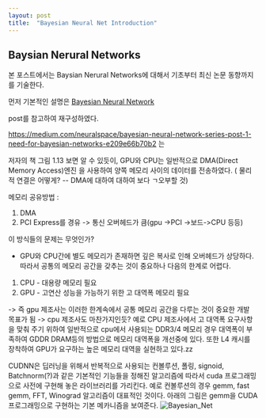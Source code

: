 ```yaml
---
layout: post
title:  "Bayesian Neural Net Introduction"
---
```

 Baysian Nerural Networks
---

본 포스트에서는 Baysian Nerural Networks에 대해서 기초부터 최신 논문 동향까지를 기술한다.

먼저 기본적인 설명은 [Bayesian Neural Network](https://medium.com/neuralspace/bayesian-neural-network-series-post-1-need-for-bayesian-networks-e209e66b70b2)


 post를 참고하여 재구성하였다.

https://medium.com/neuralspace/bayesian-neural-network-series-post-1-need-for-bayesian-networks-e209e66b70b2 는 






 
저자의 책  그림 1.13 보면 알 수 있듯이, GPU와 CPU는 일반적으로 DMA(Direct Memory Access)엔진 을 
사용하여  양쪽 메모리 사이의  데이터를 전송하였다. ( 물리적 연결은 어떻게? -- DMA에 대하여 대하여 보다 ㄱ오부할 것)

메모리 공유방법 :
1) DMA
2) PCI Express를 경유 -> 통신 오버헤드가 큼(gpu ->PCI ->보드->CPU 등등)

이 방식들의 문제는 무엇인가?
- GPU와 CPU간에 별도 메모리가 존재하면 깊은 복사로 인해 오버헤드가 상당하다. 따라서 공통의 메모리 공간을 갖추는 것이 중요하나 
다음의 한계로 어렵다.

1) CPU - 대용량 메모리 필요
2) GPU - 고연산 성능을 가능하기 위한 고 대역폭 메모리 필요

-> 즉 gpu 제조사는 이러한 한계속에서 공통 메모리 공간을 다루는 것이 중요한 개발 목표가 됨 -> cpu 제조사도 마찬가지인듯?
예로 CPU 제조사에서 고 대역폭 요구사항을 맞춰 주기 위하여 일반적으로 cpu에서 사용되는 DDR3/4 메모리 경우 대역폭이 부족하여 GDDR DRAM등의 방법으로 메모리 대역폭을 개선중에 있다. 또한 L4 캐시를 장착하여 GPU가 요구하는 높은 메모리 대역을 실현하고 있다.zz








CUDNN은 딥러닝을 위해서 반복적으로 사용되는 컨볼루션, 폴링, signoid, Batchnorm(?)과 같은 기본적인 기능들을 정해진 알고리즘에 따라서 cuda 프로그래밍으로 사전에 구현해 놓은 라이브러리를 가리킨다. 예로 컨볼루션의 경우 gemm, fast gemm, FFT, Winograd 알고리즘이 대표적인 것이다.
아래의 그림은 gemm을 CUDA 프로그래밍으로 구현하는 기본 메카니즘을 보여준다.
![Bayesian_Net](https://cdn-images-1.medium.com/max/1200/1*n6Td0BSmvCGaTYaIJEqF-g.png)

